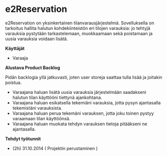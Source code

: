 e2Reservation
=============

e2Reservation on yksinkertainen tilanvarausjärjestelmä. Sovelluksella on tarkoitus hallita halutun kohdekiinteistön eri 
tilojen varauksia: jo tehtyjä varauksia pystytään tarkastelemaan, muokkaamaan sekä poistamaan ja uusia varauksia voidaan lisätä.

**Käyttäjät**

- Varaaja

**Alustava Product Backlog**

Pidän backlogia yllä jatkuvasti, joten user storeja saattaa tulla lisää ja joitakin poistua.

- Varaajana haluan lisätä uusia varauksia järjestelmään saadakseni halutun tilan käyttööni tiettynä ajankohtana.
- Varaajana haluan esikatsella tekemiäni varauksia, jotta pysyn ajantasalla tekemistäni varauksista.
- Varaajana haluan perua tekemäni varauksen, jotta joku toinen pystyy varaamaan tilan käyttöönsä.
- Varaajana haluan muokata tehdyn varauksen tietoja pitääkseni ne ajantasalla.

**Tehdyt työtunnit**

- (2h) 31.10.2014 ( Projektin perustaminen )

 



